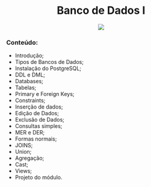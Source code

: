 <h1 align="center">
Banco de Dados I
</h1>

<p align="center">
<img src="https://img.shields.io/static/v1?label=Status&message=EM_ANDAMENTO&color=blue&style=for-the-badge"/>
</p>


### Conteúdo:

- Introdução;
- Tipos de Bancos de Dados;
- Instalação do PostgreSQL;
- DDL e DML;
- Databases;
- Tabelas;
- Primary e Foreign Keys;
- Constraints;
- Inserção de dados;
- Edição de Dados;
- Exclusão de Dados;
- Consultas simples;
- MER e DER;
- Formas normais;
- JOINS;
- Union;
- Agregação;
- Cast;
- Views;
- Projeto do módulo.
